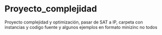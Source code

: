 # Proyecto_complejidad
Proyecto complejidad y optimización, pasar de SAT a IP, carpeta con instancias y codigo fuente y algunos ejemplos en formato minizinc no todos

